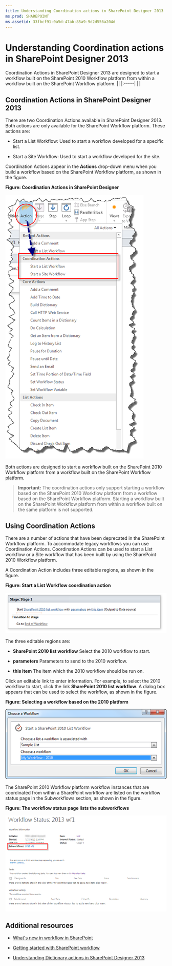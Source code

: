 ```yaml
---
title: Understanding Coordination actions in SharePoint Designer 2013
ms.prod: SHAREPOINT
ms.assetid: 33fbcf91-0a5d-47ab-85a9-9d2d556a204d
---
```



# Understanding Coordination actions in SharePoint Designer 2013
Coordination Actions in SharePoint Designer 2013 are designed to start a workflow built on the SharePoint 2010 Workflow platform from within a workflow built on the SharePoint Workflow platform.
||
|:-----|
||
   

## Coordination Actions in SharePoint Designer 2013
<a name="section1"> </a>

There are two Coordination Actions available in SharePoint Designer 2013. Both actions are only available for the SharePoint Workflow platform. These actions are:
  
    
    

- Start a List Workflow: Used to start a workflow developed for a specific list.
    
  
- Start a Site Workflow: Used to start a workflow developed for the site.
    
  
Coordination Actions appear in the **Actions** drop-down menu when you build a workflow based on the SharePoint Workflow platform, as shown in the figure.
  
    
    

**Figure: Coordination Actions in SharePoint Designer**

  
    
    

  
    
    
![Coordination Actions in SharePoint Designer](../../images/SPD15-CoordinationActions.png)
  
    
    
Both actions are designed to start a workflow built on the SharePoint 2010 Workflow platform from a workflow built on the SharePoint Workflow platform.
  
    
    

    
> **Important:**
> The coordination actions only support starting a workflow based on the SharePoint 2010 Workflow platform from a workflow based on the SharePoint Workflow platform. Starting a workflow built on the SharePoint Workflow platform from within a workflow built on the same platform is not supported. 
  
    
    


## Using Coordination Actions
<a name="section2"> </a>

There are a number of actions that have been deprecated in the SharePoint Workflow platform. To accommodate legacy workflows you can use Coordination Actions. Coordination Actions can be used to start a List workflow or a Site workflow that has been built by using the SharePoint 2010 Workflow platform.
  
    
    
A Coordination Action includes three editable regions, as shown in the figure.
  
    
    

**Figure: Start a List Workflow coordination action**

  
    
    

  
    
    
![Start a List Workflow coordination action](../../images/SPD15-CoordinationActions2.png)
  
    
    
The three editable regions are: 
  
    
    

- **SharePoint 2010 list workflow** Select the 2010 workflow to start.
    
  
- **parameters** Parameters to send to the 2010 workflow.
    
  
- **this item** The item which the 2010 workflow should be run on.
    
  
Click an editable link to enter information. For example, to select the 2010 workflow to start, click the link **SharePoint 2010 list workflow**. A dialog box appears that can be used to select the workflow, as shown in the figure.
  
    
    

**Figure: Selecting a workflow based on the 2010 platform**

  
    
    

  
    
    
![Selecting a workflow based on the 2010 platform](../../images/SPD15-CoordinationActions3.png)
  
    
    

  
    
    

  
    
    

  
    
    
The SharePoint 2010 Workflow platform workflow instances that are coordinated from within a SharePoint workflow are listed on the workflow status page in the Subworkflows section, as shown in the figure.
  
    
    

**Figure: The workflow status page lists the subworkflows**

  
    
    

  
    
    
![The workflow status page lists the subworkflows.](../../images/SPD15-CorrelationActions4.png)
  
    
    

  
    
    

  
    
    

## Additional resources
<a name="bk_addresources"> </a>


-  [What's new in workflow in SharePoint](http://msdn.microsoft.com/library/6ab8a28b-fa2f-4530-8b55-a7f663bf15ea.aspx)
    
  
-  [Getting started with SharePoint workflow](http://msdn.microsoft.com/library/cc73be76-a329-449f-90ab-86822b1c2ee8.aspx)
    
  
-  [Understanding Dictionary actions in SharePoint Designer 2013](understanding-dictionary-actions-in-sharepoint-designer.md)
    
  

  
    
    

